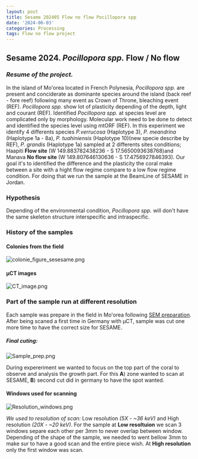 ```yaml
---
layout: post
title: Sesame 202405 Flow no flow Pocillopora spp
date: '2024-06-03'
categories: Processing
tags: Flow no flow project
---
```

## Sesame 2024. *Pocillopora spp.* Flow / No flow   

### ***Resume of the project.***

In the island of Mo'orea located in French Polynesia, *Pocillopora spp.* are present and conciderate as dominante species around the island (back reef - fore reef) following many event as Crown of Throne, bleaching event (REF). *Pocillopora spp.* show lot of plasticity depending of the depth, light and courant (REF). Identified *Pocillopora spp.* at species level are complicated only by morphology. Molecular work need to be done to detect and identified the species level using mtORF (REF). In this experiment we identify 4 differents species *P.verrucosa* (Haplotype 3), *P. meandrina* (Haplotype 1a - 8a), *P. tuahiniensis* (Haplotype 10)(new specie describe by REF), *P. grandis* (Haplotype 1a) sampled at 2 differents sites conditions; Haapiti **Flow site** (W 149.883782438236 - S 17.5650093638768)and Manava **No flow site** (W 149.807646130636 - S 17.4756927846393). 
Our goal it's to identified the difference and the plasticity the coral make between a site with a hight flow regime compare to a low flow regime condition. For doing that we run the sample at the BeamLine of SESAME in Jordan.   

### Hypothesis   
Depending of the environmental condition, *Pocillopora spp.* will don't have the same skeleton structure interspecific and intraspecific.  

### History of the samples    
#### Colonies from the field   
![colonie_figure_sesesame.png](https://pierrickharnay.github.io/PierrickHarnay_Notebook/images/colonie_figure_sesesame.png)    

#### µCT images   
![CT_image.png](https://pierrickharnay.github.io/PierrickHarnay_Notebook/images/CT_image.png)   

### Part of the sample run at different resolution   
Each sample was prepare in the field in Mo'orea following [SEM preparation](https://pierrickharnay.github.io/PierrickHarnay_Notebook/Haplotype-charactization-POC_ID_relative-abundace-project/). After being scaned a first time in Germany with µCT, sample was cut one more time to have the correct size for SESAME.   
##### Final cuting: 
![Sample_prep.png](https://pierrickharnay.github.io/PierrickHarnay_Notebook/images/Sample_prep.png)   

During expereriment we wanted to focus on the top part of the coral to observe and analysis the growth part. For this **A**) zone wanted to scan at SESAME, **B**) second cut did in germany to have the spot wanted.   

#### Windows used for scanning   
![Resolution_windows.png](https://pierrickharnay.github.io/PierrickHarnay_Notebook/images/Resolution_windows.png)   

*We used to resolution of scan:* Low resolution *(5X - ~36 keV)* and High resolution *(20X - ~20 keV)*. For the sample at **Low resoltuion** we scan 3 windows separe each other per 3mm to never overlap between window. Depending of the shape of the sample, we needed to went bellow 3mm to make sur to have a good scan and the entire piece wish. At **High resolution** only the first window was scan.   

   
   
  
